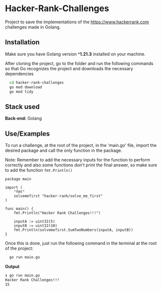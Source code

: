 # Hacker-Rank-Challenges

Project to save the implementations of the https://www.hackerrank.com challenges made in Golang.

## Installation

Make sure you have Golang version **^1.21.3** installed on your machine.

After cloning the project, go to the folder and run the following commands so that Go recognizes the project and downloads the necessary dependencies

```bash
  cd hacker-rank-challenges
  go mod download
  go mod tidy
```

## Stack used

**Back-end:** Golang

## Use/Examples

To run a challenge, at the root of the project, in the 'main.go' file, import the desired package and call the only function in the package.

Note: Remember to add the necessary inputs for the function to perform correctly and also some functions don't print the final answer, so make sure to add the function `fmt.Println()`

```golang
package main

import (
	"fmt"
	solvemefirst "hacker-rank/solve_me_first"
)

func main() {
	fmt.Println("Hacker Rank Challenges!!!")

	inputA := uint32(5)
	inputB := uint32(10)
	fmt.Println(solvemefirst.SumTwoNumbers(inputA, inputB))
}
```

Once this is done, just run the following command in the terminal at the root of the project:

```bash
  go run main.go
```

**Output**

```bash
❯ go run main.go
Hacker Rank Challenges!!!
15
```
